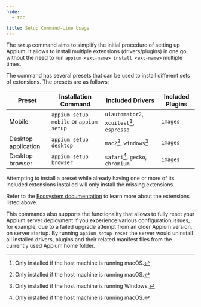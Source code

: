 ```yaml
---
hide:
  - toc

title: Setup Command-Line Usage
---
```


The `setup` command aims to simplify the initial procedure of setting up Appium. It allows to install
multiple extensions (drivers/plugins) in one go, without the need to run
`appium <ext-name> install <ext-name>` multiple times.

The command has several presets that can be used to install different sets of extensions.
The presets are as follows:

| Preset              | Installation Command                    | Included Drivers                           | Included Plugins |
| ------------------- | --------------------------------------- | ------------------------------------------ | ---------------- |
| Mobile              | `appium setup mobile` or `appium setup` | `uiautomator2`, `xcuitest`[^1], `espresso` | `images`         |
| Desktop application | `appium setup desktop`                  | `mac2`[^1], `windows`[^2]                  | `images`         |
| Desktop browser     | `appium setup browser`                  | `safari`[^1], `gecko`, `chromium`          | `images`         |

Attempting to install a preset while already having one or more of its included extensions installed
will only install the missing extensions.

Refer to the [Ecosystem documentation](../../ecosystem/index.md) to learn more about the extensions
listed above.

This commands also supports the functionality that allows to fully reset your Appium server
deployment if you experience various configuration issues,
for example, due to a failed upgrade attempt from an older Appium version, on server startup.
By running `appium setup reset` the server would uninstall all installed drivers, plugins and their related manifest files from the currently used Appium home folder.

[^1]: Only installed if the host machine is running macOS.

[^2]: Only installed if the host machine is running Windows.
